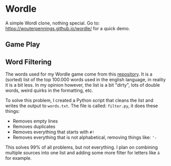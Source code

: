 # Wordle

A simple Wordl clone, nothing special. Go to: https://wouterpennings.github.io/wordle/ for a quick demo.

## Game Play



## Word Filtering

The words used for my Wordle game come from this [repository](https://gist.github.com/h3xx/1976236). It is a (sorted) list of the top 100.000 words used in the english language, in reality it is a bit less. In my opinion however, the list is a bit "dirty", lots of double words, weird quirks in the formatting, etc.

To solve this problem, I created a Python script that cleans the list and writes the output to `words.txt`. The file is called: `filter.py`, it does these things:

 - Removes empty lines
 - Removes duplicates
 - Removes everything that starts with `#!`
 - Removes everything that is not alphabetical, removing things like: `'-`

This solves 99% of all problems, but not everything. I plan on combining multiple sources into one list and adding some more filter for letters like `á` for example.